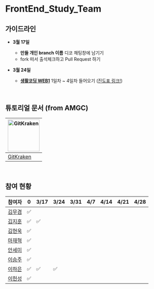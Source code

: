 # FrontEnd_Study_Team
## 가이드라인

- **3월 17일**
    - **만들 개인 branch 이름** 디코 채팅창에 남기기
    - fork 떠서 출석체크하고 Pull Request 하기

- **3월 24일**
    - **[생활코딩 WEB1](https://opentutorials.org/course/3084)** 1일차 ~ 4일차 들어오기 ([진도표 링크!](https://yah.ac/yahac3)) 
    
<br>

## 튜토리얼 문서 (from AMGC)
|<a href="gui-tool-tutorials/gitkraken-tutorial.md"><img alt="GitKraken" src="https://firstcontributions.github.io/assets/gui-tool-tutorials/gitkraken-tutorial/gk-icon.png" width="100"></a> |
|------------------------------------ | 
|[GitKraken](https://github.com/interface-2021/AMGC/blob/main/docs/gitkraken-tutorial.md)|
<br>

## 참여 현황
| 참여자 | 0 | 3/17 | 3/24 | 3/31 | 4/7 | 4/14 | 4/21 | 4/28 |
| --- | --- | --- | --- | --- | --- | --- | --- | --- | 
|[김무겸](#)|✅
|[김지훈](https://github.com/appliedalpha)|✅|✅
|[김현욱](https://github.com/nookcoder)|✅
|[마재혁](#)|✅
|[안세미](#)|✅
|[이승주](#)|✅
|[이하은](#)|✅|✅|✅
|[이헌성](#)|✅
